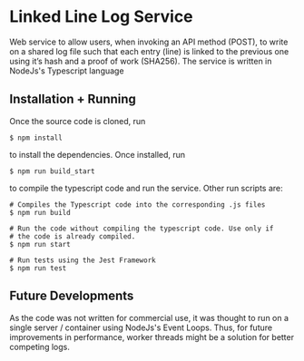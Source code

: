 # Linked Line Log Service

Web service to allow users, when invoking an API method (POST),
to write on a shared log file such that each entry (line) is linked to the previous one using it’s
hash and a proof of work (SHA256).
The service is written in NodeJs's Typescript language

## Installation + Running

Once the source code is cloned, run

```
$ npm install
```
to install the dependencies. Once installed, run 

```
$ npm run build_start
```
to compile the typescript code and run the service. Other run scripts are:
```
# Compiles the Typescript code into the corresponding .js files
$ npm run build

# Run the code without compiling the typescript code. Use only if
# the code is already compiled.
$ npm run start

# Run tests using the Jest Framework
$ npm run test
```

## Future Developments

As the code was not written for commercial use, it was thought to run on a single server / container using NodeJs's Event Loops. Thus, for future improvements in performance, worker threads might be a solution for better competing logs.